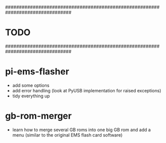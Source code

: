 ################################################################################
# TODO                                                                         #
################################################################################

pi-ems-flasher
==============
+ add some options 
+ add error handling (look at PyUSB implementation for raised exceptions)
+ tidy everything up

gb-rom-merger
=============
+ learn how to merge several GB roms into one big GB rom and add a menu 
 (similar to the original EMS flash card software)
